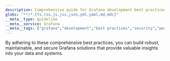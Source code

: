 ```yaml
---
description: Comprehensive guide for Grafana development best practices, covering code organization, performance, security, testing, and common pitfalls to ensure robust and maintainable Grafana solutions. Includes guidance for creating efficient dashboards, data sources, and plugins.
globs: "**/*.{ts,tsx,js,jsx,json,yml,yaml,md,mdc}"
__meta__type: guideline
__meta__service: Grafana
__meta__tags: ["grafana","development","best practices","security","performance"]
---
```

By adhering to these comprehensive best practices, you can build robust, maintainable, and secure Grafana solutions that provide valuable insights into your data and systems.